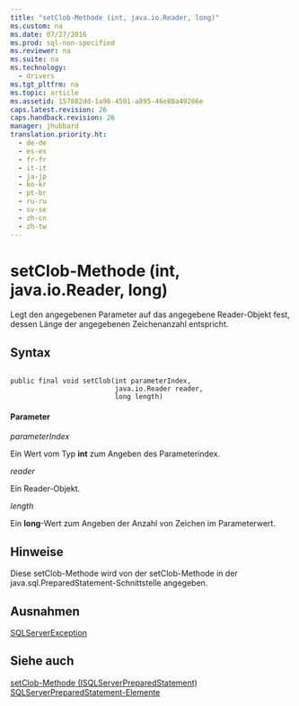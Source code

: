 ```yaml
---
title: "setClob-Methode (int, java.io.Reader, long)"
ms.custom: na
ms.date: 07/27/2016
ms.prod: sql-non-specified
ms.reviewer: na
ms.suite: na
ms.technology: 
  - drivers
ms.tgt_pltfrm: na
ms.topic: article
ms.assetid: 157882dd-1a96-4501-a895-46e88a49266e
caps.latest.revision: 26
caps.handback.revision: 26
manager: jhubbard
translation.priority.ht: 
  - de-de
  - es-es
  - fr-fr
  - it-it
  - ja-jp
  - ko-kr
  - pt-br
  - ru-ru
  - sv-se
  - zh-cn
  - zh-tw
---
```

# setClob-Methode (int, java.io.Reader, long)
  Legt den angegebenen Parameter auf das angegebene Reader\-Objekt fest, dessen Länge der angegebenen Zeichenanzahl entspricht.  
  
## Syntax  
  
```  
  
public final void setClob(int parameterIndex,  
                          java.io.Reader reader,  
                          long length)  
```  
  
#### Parameter  
 *parameterIndex*  
  
 Ein Wert vom Typ **int** zum Angeben des Parameterindex.  
  
 *reader*  
  
 Ein Reader\-Objekt.  
  
 *length*  
  
 Ein **long**\-Wert zum Angeben der Anzahl von Zeichen im Parameterwert.  
  
## Hinweise  
 Diese setClob\-Methode wird von der setClob\-Methode in der java.sql.PreparedStatement\-Schnittstelle angegeben.  
  
## Ausnahmen  
 [SQLServerException](../content/SQLServerException-Class.md)  
  
## Siehe auch  
 [setClob-Methode &#40;ISQLServerPreparedStatement&#41;](../content/setClob-Method--SQLServerPreparedStatement-.md)   
 [SQLServerPreparedStatement-Elemente](../content/SQLServerPreparedStatement-Members.md)  
  
  